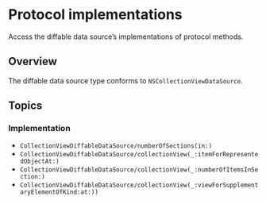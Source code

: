 # Protocol implementations

Access the diffable data source’s implementations of protocol methods.

## Overview

The diffable data source type conforms to `NSCollectionViewDataSource`.

## Topics

### Implementation

- ``CollectionViewDiffableDataSource/numberOfSections(in:)``
- ``CollectionViewDiffableDataSource/collectionView(_:itemForRepresentedObjectAt:)``
- ``CollectionViewDiffableDataSource/collectionView(_:numberOfItemsInSection:)``
- ``CollectionViewDiffableDataSource/collectionView(_:viewForSupplementaryElementOfKind:at:))``

